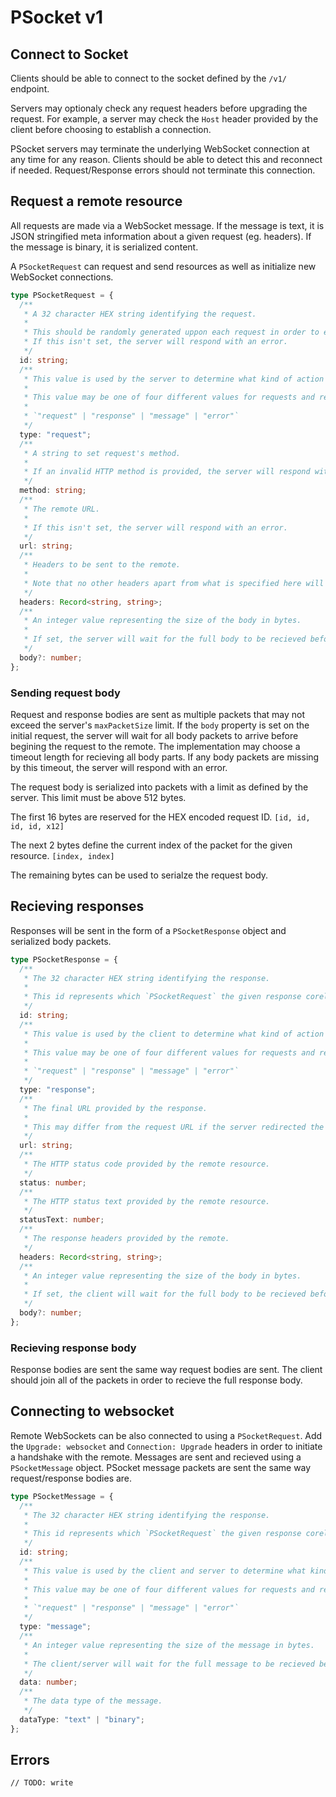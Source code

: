 # PSocket v1

## Connect to Socket

Clients should be able to connect to the socket defined by the `/v1/` endpoint.

Servers may optionaly check any request headers before upgrading the request. For example, a server may check the `Host` header provided by the client before choosing to establish a connection.

PSocket servers may terminate the underlying WebSocket connection at any time for any reason. Clients should be able to detect this and reconnect if needed. Request/Response errors should not terminate this connection.

## Request a remote resource

All requests are made via a WebSocket message. If the message is text, it is JSON stringified meta information about a given request (eg. headers). If the message is binary, it is serialized content.

A `PSocketRequest` can request and send resources as well as initialize new WebSocket connections.

```ts
type PSocketRequest = {
  /**
   * A 32 character HEX string identifying the request.
   *
   * This should be randomly generated uppon each request in order to ensure there are no response collisions.
   * If this isn't set, the server will respond with an error.
   */
  id: string;
  /**
   * This value is used by the server to determine what kind of action is being completed.
   *
   * This value may be one of four different values for requests and responses.
   *
   * `"request" | "response" | "message" | "error"`
   */
  type: "request";
  /**
   * A string to set request's method.
   *
   * If an invalid HTTP method is provided, the server will respond with an error.
   */
  method: string;
  /**
   * The remote URL.
   *
   * If this isn't set, the server will respond with an error.
   */
  url: string;
  /**
   * Headers to be sent to the remote.
   *
   * Note that no other headers apart from what is specified here will be sent to the remote.
   */
  headers: Record<string, string>;
  /**
   * An integer value representing the size of the body in bytes.
   *
   * If set, the server will wait for the full body to be recieved before making any requests.
   */
  body?: number;
};
```

### Sending request body

Request and response bodies are sent as multiple packets that may not exceed the server's `maxPacketSize` limit. If the `body` property is set on the initial request, the server will wait for all body packets to arrive before begining the request to the remote. The implementation may choose a timeout length for recieving all body parts. If any body packets are missing by this timeout, the server will respond with an error.

The request body is serialized into packets with a limit as defined by the server. This limit must be above 512 bytes.

The first 16 bytes are reserved for the HEX encoded request ID. `[id, id, id, id, x12]`

The next 2 bytes define the current index of the packet for the given resource. `[index, index]`

The remaining bytes can be used to serialze the request body.

## Recieving responses

Responses will be sent in the form of a `PSocketResponse` object and serialized body packets.

```ts
type PSocketResponse = {
  /**
   * The 32 character HEX string identifying the response.
   *
   * This id represents which `PSocketRequest` the given response corelates to.
   */
  id: string;
  /**
   * This value is used by the client to determine what kind of action is being completed.
   *
   * This value may be one of four different values for requests and responses.
   *
   * `"request" | "response" | "message" | "error"`
   */
  type: "response";
  /**
   * The final URL provided by the response.
   *
   * This may differ from the request URL if the server redirected the request.
   */
  url: string;
  /**
   * The HTTP status code provided by the remote resource.
   */
  status: number;
  /**
   * The HTTP status text provided by the remote resource.
   */
  statusText: number;
  /**
   * The response headers provided by the remote.
   */
  headers: Record<string, string>;
  /**
   * An integer value representing the size of the body in bytes.
   *
   * If set, the client will wait for the full body to be recieved before finalizing any requests.
   */
  body?: number;
};
```

### Recieving response body

Response bodies are sent the same way request bodies are sent. The client should join all of the packets in order to recieve the full response body.

## Connecting to websocket

Remote WebSockets can be also connected to using a `PSocketRequest`. Add the `Upgrade: websocket` and `Connection: Upgrade` headers in order to initiate a handshake with the remote. Messages are sent and recieved using a `PSocketMessage` object. PSocket message packets are sent the same way request/response bodies are.

```ts
type PSocketMessage = {
  /**
   * The 32 character HEX string identifying the response.
   *
   * This id represents which `PSocketRequest` the given response corelates to.
   */
  id: string;
  /**
   * This value is used by the client and server to determine what kind of action is being completed.
   *
   * This value may be one of four different values for requests and responses.
   *
   * `"request" | "response" | "message" | "error"`
   */
  type: "message";
  /**
   * An integer value representing the size of the message in bytes.
   *
   * The client/server will wait for the full message to be recieved before forwarding the message.
   */
  data: number;
  /**
   * The data type of the message.
   */
  dataType: "text" | "binary";
};
```

## Errors

`// TODO: write`
